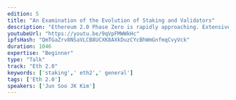 ```yaml
---
edition: 5
title: "An Examination of the Evolution of Staking and Validators"
description: "Ethereum 2.0 Phase Zero is rapidly approaching. Extensive research has been conducted on Proof-of-Stake, along with multiple tests and debates to discuss the economics of how this transition will play out. However, there are a few real world data points worth observing in order to understand how Ethereum 2.0 staking and validator markets will play out. stake.fish has been in operations for a year supporting projects like Cosmos, Tezos, and Loom Network. We would love to share how these staking projects evolved along with the stakeholders around them. We can't wait for Devcon 5 and for Ethereum 2.0 :)"
youtubeUrl: "https://youtu.be/9qVpFMWWkHc"
ipfsHash: "QmTGaZrv8NSaVLCB8UCXK8AXkDuzCYcBhWmGnfmqCvyVck"
duration: 1046
expertise: "Beginner"
type: "Talk"
track: "Eth 2.0"
keywords: ['staking',' eth2',' general']
tags: ['Eth 2.0']
speakers: ['Jun Soo JK Kim']
---
```

